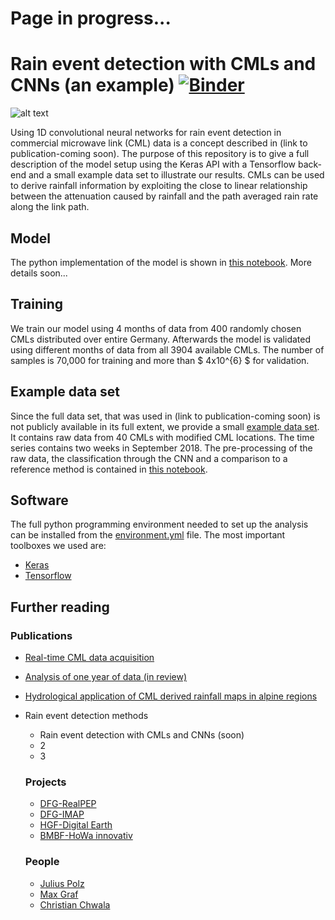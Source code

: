 # Page in progress...
# Rain event detection with CMLs and CNNs (an example) [![Binder](https://mybinder.org/badge_logo.svg)](https://mybinder.org/v2/gh/jpolz/cnn_cml_wet-dry_example/master)


![alt text](https://raw.githubusercontent.com/jpolz/cnn_cml_wet-dry_example/master/cml_banner.png "A typical CML antenna")


Using 1D convolutional neural networks for rain event detection in commercial microwave link (CML) data is a concept described in (link to publication-coming soon). The purpose of this repository is to give a full description of the model setup using the Keras API with a Tensorflow back-end and a small example data set to illustrate our results. CMLs can be used to derive rainfall information by exploiting the close to linear relationship between the attenuation caused by rainfall and the path averaged rain rate along the link path.


## Model

The python implementation of the model is shown in [this notebook](https://github.com/jpolz/cnn_cml_wet-dry_example/blob/master/CNN_for_CML_example_nb.ipynb). More details soon...

## Training
We train our model using 4 months of data from 400 randomly chosen CMLs distributed over entire Germany. Afterwards the model is validated using different months of data from all 3904 available CMLs. The number of samples is 70,000 for training and more than $ 4x10^{6} $ for validation.


## Example data set
Since the full data set, that was used in (link to publication-coming soon) is not publicly available in its full extent, we provide a small [example data set](https://github.com/jpolz/cnn_cml_wet-dry_example/blob/master/paper_example_40cmls_raw.h5). It contains raw data from 40 CMLs with modified CML locations. The time series contains two weeks in September 2018. The pre-processing of the raw data, the classification through the CNN and a comparison to a reference method is contained in [this notebook](https://github.com/jpolz/cnn_cml_wet-dry_example/blob/master/CNN_for_CML_example_nb.ipynb).


## Software
The full python programming environment needed to set up the analysis can be installed from the  [environment.yml](https://github.com/jpolz/cnn_cml_wet-dry_example/blob/master/environment.yml) file. The most important toolboxes we used are:
* [Keras](https://github.com/keras-team/keras)
* [Tensorflow](https://github.com/tensorflow/tensorflow)


## Further reading

### Publications
* [Real-time CML data acquisition](https://www.atmos-meas-tech.net/9/991/2016/amt-9-991-2016-discussion.html)
* [Analysis of one year of data (in review)](https://www.hydrol-earth-syst-sci-discuss.net/hess-2019-423/)
* [Hydrological application of CML derived rainfall maps in alpine regions](https://opus.bibliothek.uni-augsburg.de/opus4/frontdoor/deliver/index/docId/38395/file/0107.pdf)
* Rain event detection methods
  * Rain event detection with CMLs and CNNs (soon)
  * 2
  * 3

  ### Projects
  * [DFG-RealPEP](https://www2.meteo.uni-bonn.de/realpep/doku.php)
  * [DFG-IMAP](https://www.imk-ifu.kit.edu/projects_2209.php)
  * [HGF-Digital Earth](https://www.digitalearth-hgf.de/de)
  * [BMBF-HoWa innovativ](https://www.howa-innovativ.sachsen.de/index.html)

  ### People
  * [Julius Polz](https://github.com/jpolz)
  * [Max Graf](https://github.com/maxmargraf)
  * [Christian Chwala](https://github.com/cchwala)
